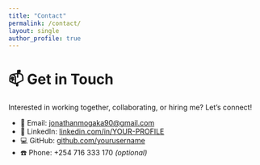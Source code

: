```yaml
---
title: "Contact"
permalink: /contact/
layout: single
author_profile: true
---
```


# 📫 Get in Touch

Interested in working together, collaborating, or hiring me? Let’s connect!

- 📧 Email: [jonathanmogaka90@gmail.com](mailto:jonathanmogaka90@gmail.com)  
- 💼 LinkedIn: [linkedin.com/in/YOUR-PROFILE](https://linkedin.com/in/YOUR-PROFILE)  
- 💻 GitHub: [github.com/yourusername](https://github.com/yourusername)  
- ☎️ Phone: +254 716 333 170 *(optional)*  
